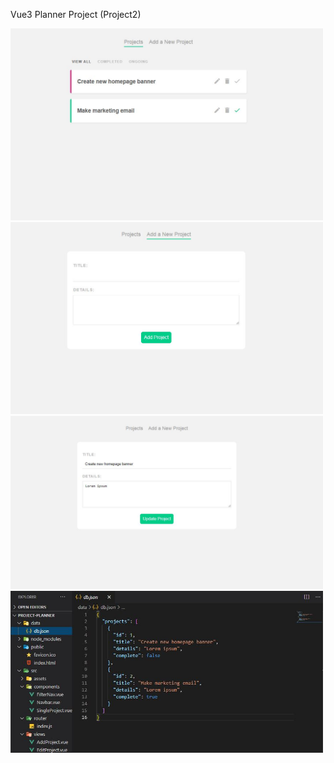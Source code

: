 Vue3 Planner Project (Project2) <br>

<img src="https://github.com/tinzuu05/vue3-planner-project/blob/main/Demo1.JPG?raw=true" width="500px"><br>
<img src="https://github.com/tinzuu05/vue3-planner-project/blob/main/Demo2.JPG?raw=true" width="500px"><br>
<img src="https://github.com/tinzuu05/vue3-planner-project/blob/main/Demo3.JPG?raw=true" width="500px"><br>
<img src="https://github.com/tinzuu05/vue3-planner-project/blob/main/Demo4.JPG?raw=true" width="500px">
